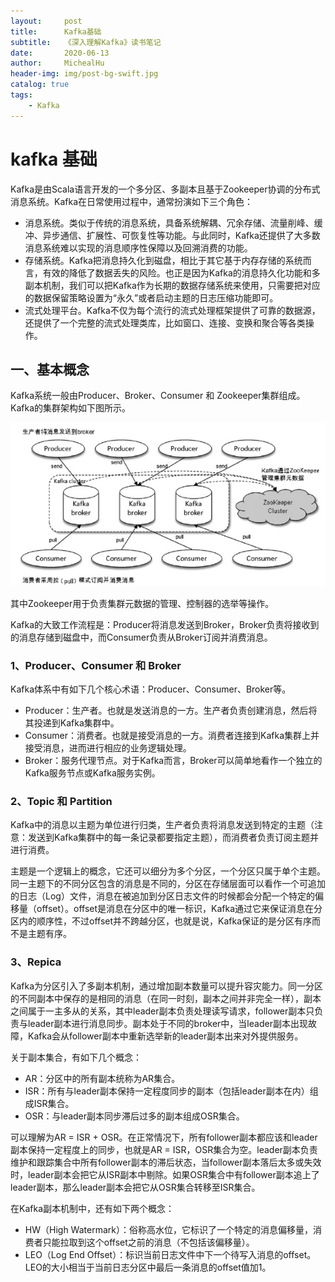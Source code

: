 ```yaml
---
layout:     post
title:      Kafka基础
subtitle:   《深入理解Kafka》读书笔记
date:       2020-06-13
author:     MichealHu
header-img: img/post-bg-swift.jpg
catalog: true
tags:
    - Kafka
---
```


# kafka 基础

Kafka是由Scala语言开发的一个多分区、多副本且基于Zookeeper协调的分布式消息系统。Kafka在日常使用过程中，通常扮演如下三个角色：

* 消息系统。类似于传统的消息系统，具备系统解耦、冗余存储、流量削峰、缓冲、异步通信、扩展性、可恢复性等功能。与此同时，Kafka还提供了大多数消息系统难以实现的消息顺序性保障以及回溯消费的功能。
* 存储系统。Kafka把消息持久化到磁盘，相比于其它基于内存存储的系统而言，有效的降低了数据丢失的风险。也正是因为Kafka的消息持久化功能和多副本机制，我们可以把Kafka作为长期的数据存储系统来使用，只需要把对应的数据保留策略设置为“永久”或者启动主题的日志压缩功能即可。
* 流式处理平台。Kafka不仅为每个流行的流式处理框架提供了可靠的数据源，还提供了一个完整的流式处理类库，比如窗口、连接、变换和聚合等各类操作。

## 一、基本概念

Kafka系统一般由Producer、Broker、Consumer 和 Zookeeper集群组成。Kafka的集群架构如下图所示。

![Kafka集群架构](https://github.com/hufenggang/hufenggang.github.io/blob/master/img/page004/Kafka集群架构.png?raw=true)

其中Zookeeper用于负责集群元数据的管理、控制器的选举等操作。

Kafka的大致工作流程是：Producer将消息发送到Broker，Broker负责将接收到的消息存储到磁盘中，而Consumer负责从Broker订阅并消费消息。

### 1、Producer、Consumer 和 Broker

Kafka体系中有如下几个核心术语：Producer、Consumer、Broker等。

- Producer：生产者。也就是发送消息的一方。生产者负责创建消息，然后将其投递到Kafka集群中。
- Consumer：消费者。也就是接受消息的一方。消费者连接到Kafka集群上并接受消息，进而进行相应的业务逻辑处理。
- Broker：服务代理节点。对于Kafka而言，Broker可以简单地看作一个独立的Kafka服务节点或Kafka服务实例。

### 2、Topic 和 Partition

Kafka中的消息以主题为单位进行归类，生产者负责将消息发送到特定的主题（注意：发送到Kafka集群中的每一条记录都要指定主题），而消费者负责订阅主题并进行消费。

主题是一个逻辑上的概念，它还可以细分为多个分区，一个分区只属于单个主题。同一主题下的不同分区包含的消息是不同的，分区在存储层面可以看作一个可追加的日志（Log）文件，消息在被追加到分区日志文件的时候都会分配一个特定的偏移量（offset）。offset是消息在分区中的唯一标识，Kafka通过它来保证消息在分区内的顺序性，不过offset并不跨越分区，也就是说，Kafka保证的是分区有序而不是主题有序。

### 3、Repica

Kafka为分区引入了多副本机制，通过增加副本数量可以提升容灾能力。同一分区的不同副本中保存的是相同的消息（在同一时刻，副本之间并非完全一样），副本之间属于一主多从的关系，其中leader副本负责处理读写请求，follower副本只负责与leader副本进行消息同步。副本处于不同的broker中，当leader副本出现故障，Kafka会从follower副本中重新选举新的leader副本出来对外提供服务。

关于副本集合，有如下几个概念：

- AR：分区中的所有副本统称为AR集合。
- ISR：所有与leader副本保持一定程度同步的副本（包括leader副本在内）组成ISR集合。
- OSR：与leader副本同步滞后过多的副本组成OSR集合。

可以理解为AR = ISR + OSR。在正常情况下，所有follower副本都应该和leader副本保持一定程度上的同步，也就是AR = ISR，OSR集合为空。leader副本负责维护和跟踪集合中所有follower副本的滞后状态，当follower副本落后太多或失效时，leader副本会把它从ISR副本中剔除。如果OSR集合中有follower副本追上了leader副本，那么leader副本会把它从OSR集合转移至ISR集合。

在Kafka副本机制中，还有如下两个概念：

- HW（High Watermark）：俗称高水位，它标识了一个特定的消息偏移量，消费者只能拉取到这个offset之前的消息（不包括该偏移量）。
- LEO（Log End Offset）：标识当前日志文件中下一个待写入消息的offset。LEO的大小相当于当前日志分区中最后一条消息的offset值加1。
